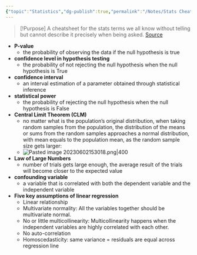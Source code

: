 ```yaml
---
{"topic":"Statistics","dg-publish":true,"permalink":"/Notes/Stats Cheatsheet/","dgPassFrontmatter":true,"noteIcon":""}
---
```



>[!Purpose] A cheatsheet for the stats terms we all know without telling but cannot describe it precisely when being asked.
>[Source](https://towardsdatascience.com/22-statistics-questions-to-prepare-for-data-science-interviews-d5651a8b3c56)

- **P-value**
	- the probability of observing the data if the null hypothesis is true
- **confidence level in hypothesis testing**
	- the probability of not rejecting the null hypothesis when the null hypothesis is True
- **confidence interval**
	- an interval estimation of a parameter obtained through statistical inference
- **statistical power**
	- the probability of rejecting the null hypothesis when the null hypothesis is False
- **Central Limit Theorem (CLM)**
	- no matter what is the population’s original distribution, when taking random samples from the population, the distribution of the means or sums from the random samples approaches a normal distribution, with mean equals to the population mean, as the random sample size gets larger:
	- ![Pasted image 20230602153018.png|400](/img/user/_assets/images/Pasted%20image%2020230602153018.png)
- **Law of Large Numbers**
	- number of trials gets large enough, the average result of the trials will become closer to the expected value
- **confounding variable**
	-  a variable that is correlated with both the dependent variable and the independent variable
- **Five key assumptions of linear regression**
	- Linear relationship
	- Multivariate normality: All the variables together should be multivariate normal.
	- No or little multicollinearity: Multicollinearity happens when the independent variables are highly correlated with each other.
	- No auto-correlation
	- Homoscedasticity: same variance = residuals are equal across regression line